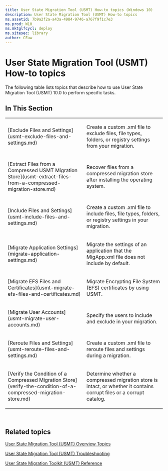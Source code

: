 ```yaml
---
title: User State Migration Tool (USMT) How-to topics (Windows 10)
description: User State Migration Tool (USMT) How-to topics
ms.assetid: 7b9a2f2a-a43a-4984-9746-a767f9f1c7e3
ms.prod: W10
ms.mktglfcycl: deploy
ms.sitesec: library
author: CFaw
---
```


# User State Migration Tool (USMT) How-to topics


The following table lists topics that describe how to use User State Migration Tool (USMT) 10.0 to perform specific tasks.

## In This Section


<table>
<colgroup>
<col width="50%" />
<col width="50%" />
</colgroup>
<tbody>
<tr class="odd">
<td align="left"><p>[Exclude Files and Settings](usmt-exclude-files-and-settings.md)</p></td>
<td align="left"><p>Create a custom .xml file to exclude files, file types, folders, or registry settings from your migration.</p></td>
</tr>
<tr class="even">
<td align="left"><p>[Extract Files from a Compressed USMT Migration Store](usmt-extract-files-from-a-compressed-migration-store.md)</p></td>
<td align="left"><p>Recover files from a compressed migration store after installing the operating system.</p></td>
</tr>
<tr class="odd">
<td align="left"><p>[Include Files and Settings](usmt-include-files-and-settings.md)</p></td>
<td align="left"><p>Create a custom .xml file to include files, file types, folders, or registry settings in your migration.</p></td>
</tr>
<tr class="even">
<td align="left"><p>[Migrate Application Settings](migrate-application-settings.md)</p></td>
<td align="left"><p>Migrate the settings of an application that the MigApp.xml file does not include by default.</p></td>
</tr>
<tr class="odd">
<td align="left"><p>[Migrate EFS Files and Certificates](usmt-migrate-efs-files-and-certificates.md)</p></td>
<td align="left"><p>Migrate Encrypting File System (EFS) certificates by using USMT.</p></td>
</tr>
<tr class="even">
<td align="left"><p>[Migrate User Accounts](usmt-migrate-user-accounts.md)</p></td>
<td align="left"><p>Specify the users to include and exclude in your migration.</p></td>
</tr>
<tr class="odd">
<td align="left"><p>[Reroute Files and Settings](usmt-reroute-files-and-settings.md)</p></td>
<td align="left"><p>Create a custom .xml file to reroute files and settings during a migration.</p></td>
</tr>
<tr class="even">
<td align="left"><p>[Verify the Condition of a Compressed Migration Store](verify-the-condition-of-a-compressed-migration-store.md)</p></td>
<td align="left"><p>Determine whether a compressed migration store is intact, or whether it contains corrupt files or a corrupt catalog.</p></td>
</tr>
</tbody>
</table>

 

## Related topics


[User State Migration Tool (USMT) Overview Topics](usmt-topics.md)

[User State Migration Tool (USMT) Troubleshooting](usmt-troubleshooting.md)

[User State Migration Toolkit (USMT) Reference](usmt-reference.md)

 

 





